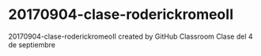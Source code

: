 # 20170904-clase-roderickromeoII
20170904-clase-roderickromeoII created by GitHub Classroom
Clase del 4 de septiembre

